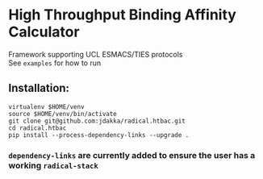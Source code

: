 
# High Throughput Binding Affinity Calculator 

Framework supporting UCL ESMACS/TIES protocols \
See `examples` for how to run

## Installation: 
```
virtualenv $HOME/venv
source $HOME/venv/bin/activate
git clone git@github.com:jdakka/radical.htbac.git
cd radical.htbac
pip install --process-dependency-links --upgrade . 
```
### `dependency-links` are currently added to ensure the user has a working `radical-stack`


